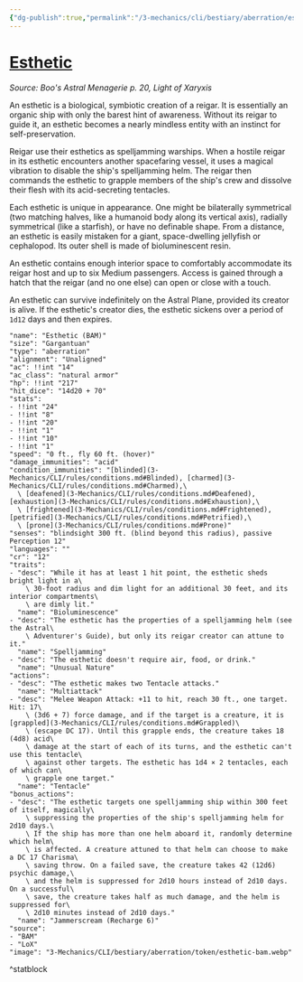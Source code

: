 ```yaml
---
{"dg-publish":true,"permalink":"/3-mechanics/cli/bestiary/aberration/esthetic-bam/","tags":["ttrpg-cli/compendium/src/5e/bam","ttrpg-cli/monster/cr/12","ttrpg-cli/monster/size/gargantuan","ttrpg-cli/monster/type/aberration"],"noteIcon":""}
---
```


# [Esthetic](3-Mechanics\CLI\bestiary\aberration/esthetic-bam.md)
*Source: Boo's Astral Menagerie p. 20, Light of Xaryxis*  

An esthetic is a biological, symbiotic creation of a reigar. It is essentially an organic ship with only the barest hint of awareness. Without its reigar to guide it, an esthetic becomes a nearly mindless entity with an instinct for self-preservation.

Reigar use their esthetics as spelljamming warships. When a hostile reigar in its esthetic encounters another spacefaring vessel, it uses a magical vibration to disable the ship's spelljamming helm. The reigar then commands the esthetic to grapple members of the ship's crew and dissolve their flesh with its acid-secreting tentacles.

Each esthetic is unique in appearance. One might be bilaterally symmetrical (two matching halves, like a humanoid body along its vertical axis), radially symmetrical (like a starfish), or have no definable shape. From a distance, an esthetic is easily mistaken for a giant, space-dwelling jellyfish or cephalopod. Its outer shell is made of bioluminescent resin.

An esthetic contains enough interior space to comfortably accommodate its reigar host and up to six Medium passengers. Access is gained through a hatch that the reigar (and no one else) can open or close with a touch.

An esthetic can survive indefinitely on the Astral Plane, provided its creator is alive. If the esthetic's creator dies, the esthetic sickens over a period of `1d12` days and then expires.

```statblock
"name": "Esthetic (BAM)"
"size": "Gargantuan"
"type": "aberration"
"alignment": "Unaligned"
"ac": !!int "14"
"ac_class": "natural armor"
"hp": !!int "217"
"hit_dice": "14d20 + 70"
"stats":
- !!int "24"
- !!int "8"
- !!int "20"
- !!int "1"
- !!int "10"
- !!int "1"
"speed": "0 ft., fly 60 ft. (hover)"
"damage_immunities": "acid"
"condition_immunities": "[blinded](3-Mechanics/CLI/rules/conditions.md#Blinded), [charmed](3-Mechanics/CLI/rules/conditions.md#Charmed),\
  \ [deafened](3-Mechanics/CLI/rules/conditions.md#Deafened), [exhaustion](3-Mechanics/CLI/rules/conditions.md#Exhaustion),\
  \ [frightened](3-Mechanics/CLI/rules/conditions.md#Frightened), [petrified](3-Mechanics/CLI/rules/conditions.md#Petrified),\
  \ [prone](3-Mechanics/CLI/rules/conditions.md#Prone)"
"senses": "blindsight 300 ft. (blind beyond this radius), passive Perception 12"
"languages": ""
"cr": "12"
"traits":
- "desc": "While it has at least 1 hit point, the esthetic sheds bright light in a\
    \ 30-foot radius and dim light for an additional 30 feet, and its interior compartments\
    \ are dimly lit."
  "name": "Bioluminescence"
- "desc": "The esthetic has the properties of a spelljamming helm (see the Astral\
    \ Adventurer's Guide), but only its reigar creator can attune to it."
  "name": "Spelljamming"
- "desc": "The esthetic doesn't require air, food, or drink."
  "name": "Unusual Nature"
"actions":
- "desc": "The esthetic makes two Tentacle attacks."
  "name": "Multiattack"
- "desc": "Melee Weapon Attack: +11 to hit, reach 30 ft., one target. Hit: 17\
    \ (3d6 + 7) force damage, and if the target is a creature, it is [grappled](3-Mechanics/CLI/rules/conditions.md#Grappled)\
    \ (escape DC 17). Until this grapple ends, the creature takes 18 (4d8) acid\
    \ damage at the start of each of its turns, and the esthetic can't use this tentacle\
    \ against other targets. The esthetic has 1d4 × 2 tentacles, each of which can\
    \ grapple one target."
  "name": "Tentacle"
"bonus_actions":
- "desc": "The esthetic targets one spelljamming ship within 300 feet of itself, magically\
    \ suppressing the properties of the ship's spelljamming helm for 2d10 days.\
    \ If the ship has more than one helm aboard it, randomly determine which helm\
    \ is affected. A creature attuned to that helm can choose to make a DC 17 Charisma\
    \ saving throw. On a failed save, the creature takes 42 (12d6) psychic damage,\
    \ and the helm is suppressed for 2d10 hours instead of 2d10 days. On a successful\
    \ save, the creature takes half as much damage, and the helm is suppressed for\
    \ 2d10 minutes instead of 2d10 days."
  "name": "Jammerscream (Recharge 6)"
"source":
- "BAM"
- "LoX"
"image": "3-Mechanics/CLI/bestiary/aberration/token/esthetic-bam.webp"
```
^statblock